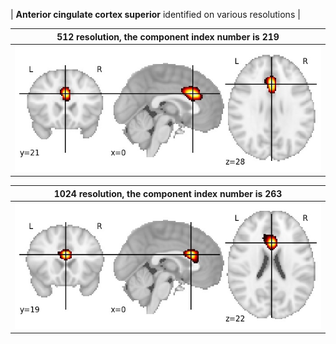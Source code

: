 


| **Anterior cingulate cortex superior** identified on various resolutions |

| 512 resolution, the component index number is 219|  
|:---:|  
| ![Component 512](../512/final/219.jpg "From component 512: Anterior cingulate cortex superior") |

| 1024 resolution, the component index number is 263|  
|:---:|  
| ![Component 1024](../1024/final/263.jpg "From component 1024: Anterior cingulate cortex superior") |